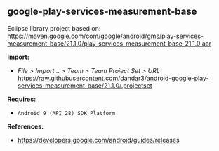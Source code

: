 ## google-play-services-measurement-base

Eclipse library project based on:<br/>
https://maven.google.com/com/google/android/gms/play-services-measurement-base/21.1.0/play-services-measurement-base-21.1.0.aar

**Import:**
- _File > Import... > Team > Team Project Set > URL:_<br/>
  https://raw.githubusercontent.com/dandar3/android-google-play-services-measurement-base/21.1.0/.projectset

**Requires:**
- `Android 9 (API 28) SDK Platform`

**References:**
- https://developers.google.com/android/guides/releases